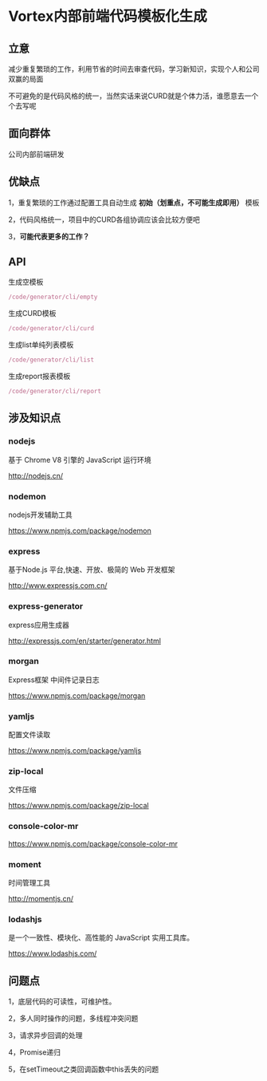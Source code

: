 # Vortex内部前端代码模板化生成
 
## 立意
减少重复繁琐的工作，利用节省的时间去审查代码，学习新知识，实现个人和公司双赢的局面

不可避免的是代码风格的统一，当然实话来说CURD就是个体力活，谁愿意去一个个去写呢

## 面向群体
公司内部前端研发

## 优缺点
1，重复繁琐的工作通过配置工具自动生成 **初始（划重点，不可能生成即用）** 模板

2，代码风格统一，项目中的CURD各组协调应该会比较方便吧

3，**可能代表更多的工作？**

## API

生成空模板
```js
/code/generator/cli/empty
```
生成CURD模板
```js
/code/generator/cli/curd    
```
生成list单纯列表模板
```js
/code/generator/cli/list    
```
生成report报表模板
```js
/code/generator/cli/report    
```

## 涉及知识点

### nodejs 
基于 Chrome V8 引擎的 JavaScript 运行环境

http://nodejs.cn/

### nodemon 
nodejs开发辅助工具

https://www.npmjs.com/package/nodemon

### express 
基于Node.js 平台,快速、开放、极简的 Web 开发框架

http://www.expressjs.com.cn/

### express-generator 
express应用生成器

http://expressjs.com/en/starter/generator.html

### morgan
Express框架 中间件记录日志

https://www.npmjs.com/package/morgan

### yamljs
配置文件读取

https://www.npmjs.com/package/yamljs

### zip-local
文件压缩

https://www.npmjs.com/package/zip-local

### console-color-mr

https://www.npmjs.com/package/console-color-mr

### moment
时间管理工具

http://momentjs.cn/

### lodashjs

是一个一致性、模块化、高性能的 JavaScript 实用工具库。

https://www.lodashjs.com/

## 问题点
1，底层代码的可读性，可维护性。

2，多人同时操作的问题，多线程冲突问题

3，请求异步回调的处理

4，Promise递归

5，在setTimeout之类回调函数中this丢失的问题

